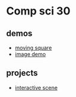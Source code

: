 # Comp sci 30

## demos
- [moving square](moving-square)
- [image demo](image-demo)


## projects

- [interactive scene](interactive-scene)